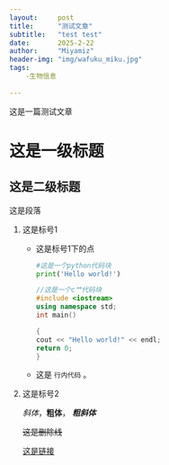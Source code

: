 ```yaml
---
layout:     post
title:      "测试文章"
subtitle:   "test test"
date:       2025-2-22
author:     "Miyamiz"
header-img: "img/wafuku_miku.jpg"
tags:
    -生物信息
    
---
```


这是一篇测试文章

# 这是一级标题

## 这是二级标题

这是段落

1. 这是标号1

    * 这是标号1下的点

        ```python
        #这是一个python代码块
        print('Hello world!')
        ```

        ```cpp
        //这是一个c艹代码块
        #include <iostream>
        using namespace std;
        int main()
    
        {
        cout << "Hello world!" << endl;
        return 0;
        }
        ```

    * 这是 `行内代码` 。
2. 这是标号2

    *斜体*，**粗体**， ***粗斜体***
    
    ~~这是删除线~~

    [这是链接](https://chat.deepseek.com)


